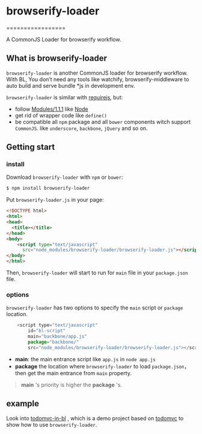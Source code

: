 # browserify-loader
=================

A CommonJS Loader for browserify workflow.


## What is browserify-loader

`browserify-loader` is another CommonJS loader for  browserify workflow. With BL, You don’t need  any tools  like watchify, browserify-middleware to auto build and serve bundle *js in development env.

`browserify-loader` is similar  with [requirejs](http://requirejs.org/), but:

- follow [Modules/1.1.1](http://wiki.commonjs.org/wiki/Modules/1.1.1) like [Node](http://nodejs.org/)
- get rid of wrapper code like `define()`
- be compatible all `npm` package  and  all `bower` components witch support `CommonJS`. like `underscore`, `backbone`, `jQuery` and so on.

## Getting start

### install

Download `browserify-loader`  with `npm` or  `bower`:

```bash
$ npm install browserify-loader
```  

Put  `browserify-loader.js` in your page:

```html
<!DOCTYPE html>
<html>
<head>
  <title></title>
</head>
<body>
    <script type="text/javascript"
      src="node_modules/browserify-loader/browserify-loader.js"></script>
</body>
</html>
```

Then, `browserify-loader` will start to run for `main` file in your `package.json` file.

### options

`browserify-loader` has two options to specify the `main` script or `package` location.

```javascript
    <script type="text/javascript"
        id="bl-script"
        main="backbone/app.js"
        package="backbone/"
        src="node_modules/browserify-loader/browserify-loader.js"></script>
```

- **main**: the main entrance script like `app.js` in `node app.js`
-  **package**  the location where `browserify-loader` to load `package.json`， then get the main entrance from `main` property.

>  **main** 's  priority is higher the **package** 's.

## example

Look into [todomvc-in-bl](https://github.com/island205/todomvc-in-bl) , which is a demo project based on [todomvc](https://github.com/tastejs/todomvc) to show how to use `browserify-loader`.



